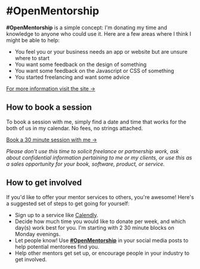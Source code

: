 # #OpenMentorship

**#OpenMentorship** is a simple concept: I'm donating my time and knowledge to anyone who could use it. Here are a few areas where I think I might be able to help:

- You feel you or your business needs an app or website but are unsure where to start
- You want some feedback on the design of something
- You want some feedback on the Javascript or CSS of something
- You started freelancing and want some advice


[For more information visit the site &rarr;](http://christiannaths.com/open-mentorship/)

## How to book a session

To book a session with me, simply find a date and time that works for the both of us in my calendar. No fees, no strings attached.

[Book a 30 minute session with me &rarr;](https://calendly.com/christiannaths/open-mentorship-30-mins)

*Please don't use this time to solicit freelance or partnership work, ask about confidential information pertaining to me or my clients, or use this as a sales opportunity for your book, software, product, or service.*

## How to get involved

If you'd like to offer your mentor services to others, you're awesome! Here's a suggested set of steps to get going for yourself:

* Sign up to a service like [Calendly](https://calendly.com/).
* Decide how much time you would like to donate per week, and which day(s) work best for you. I'm starting with 2 30 minute blocks on Monday evenings.
* Let people know! Use [**#OpenMentorship**](https://twitter.com/search?q=%23openmentorship) in your social media posts to help potential mentorees find you.
* Help other mentors get set up, or encourage people in your industry to get involved.
